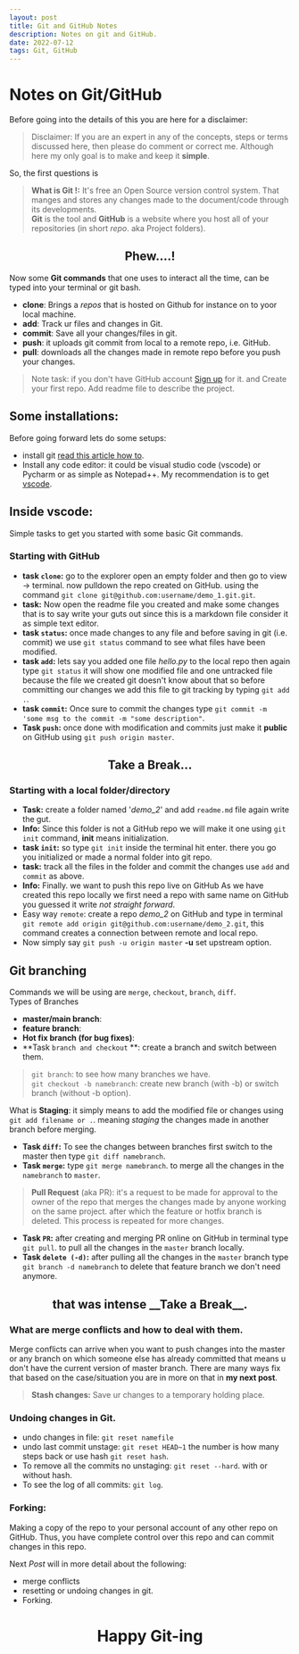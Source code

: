 ```yaml
---
layout: post
title: Git and GitHub Notes
description: Notes on git and GitHub.
date: 2022-07-12
tags: Git, GitHub
---
```


# Notes on Git/GitHub

Before going into the details of this you are here for a disclaimer:

> Disclaimer: If you are an expert in any of the concepts, steps or terms discussed here, then please do comment or correct me. Although here my only goal is to make and keep it __simple__.  

So, the first questions is 
> **What is Git !:** It's free an Open Source version control system. That manges and stores any changes made to the document/code through its developments.  
> **Git** is the tool and **GitHub** is a website where you host all of your repositories (in short _repo_. aka Project folders).  

<center><h2>Phew....! </h2></center>

Now some **Git commands** that one uses to interact all the time, can be typed into your terminal or git bash.
* **clone**: Brings a _repos_ that is hosted on Github for instance on to yoor local machine.
* **add**: Track ur files and changes in Git.
* **commit**: Save all your changes/files in git.
* **push**: it uploads git commit from local to a remote repo, i.e. GitHub.
* **pull**: downloads all the changes made in remote repo before you push your changes.

> Note task: if you don't have GitHub account [Sign up](https://github.com/) for it. and Create your first repo. Add readme file to describe the project.  

## Some installations:
Before going forward lets do some setups:
* install git [read this article how to](https://www.atlassian.com/git/tutorials/install-git).
* Install any code editor: it could be visual studio code (vscode) or Pycharm or as simple as Notepad++. My recommendation is to get [vscode](https://code.visualstudio.com/).

## Inside vscode: 
Simple tasks to get you started with some basic Git commands.
### Starting with GitHub
* **task `clone`:** go to the explorer open an empty folder and then go to view &rarr; terminal. now pulldown the repo created on GitHub. using the command `git clone git@github.com:username/demo_1.git.git`.
* **task:** Now open the readme file you created and make some changes that is to say write your guts out since this is a markdown file consider it as simple text editor.
* **task `status`:** once made changes to any file and before saving in git (i.e. commit) we use `git status` command to see what files have been modified.
* **task `add`:** lets say you added one file _hello.py_ to the local repo then again type `git status` it will show one modified file and one untracked file because the file we created git doesn't know about that so before committing our changes we add this file to git tracking by typing `git add .`.
* **task `commit`:** Once sure to commit the changes type `git commit -m 'some msg to the commit -m "some description"`.
* **Task `push`:** once done with modification and commits just make it **public** on GitHub using `git push origin master`.

<center><h2>Take a Break...</h2></center>

### Starting with a local folder/directory
* **Task:** create a folder named '_demo_2_' and add `readme.md` file again write the gut.
* **Info:** Since this folder is not a GitHub repo we will make it one using `git init` command, **init** means initialization.
* **task `init`:** so type `git init` inside the terminal hit enter. there you go you initialized or made a normal folder into git repo.
* **task:** track all the files in the folder and commit the changes use `add` and `commit` as above. 
* **Info:** Finally. we want to push this repo live on GitHub As we have created this repo locally we first need a repo with same name on GitHub you guessed it write _not straight forward_.
* Easy way `remote`: create a repo *demo_2* on GitHub and type in terminal `git remote add origin git@github.com:username/demo_2.git`, this command creates a connection between remote and local repo.
* Now simply say `git push -u origin master` **-u** set upstream option.

## Git branching
Commands we will be using are `merge`, `checkout`, `branch`, `diff`.  
Types of Branches
* **master/main branch**:
* **feature branch**:
* **Hot fix branch (for bug fixes)**:
* **Task `branch and checkout` **: create a branch and switch between them.
> `git branch`: to see how many branches we have.  
> `git checkout -b namebranch`: create new branch (with -b) or switch branch (without -b option).  

What is **Staging**: it simply means to add the modified file or changes using `git add filename or .`. meaning _staging_ the changes made in another branch before merging.  

* **Task `diff`:** To see the changes between branches first switch to the master then type `git diff namebranch`. 
* **Task `merge`:** type `git merge namebranch`. to merge all the changes in the `namebranch` to `master`.  

> __Pull Request__ (aka PR): it's a request to be made for approval to the owner of the repo that merges the changes made by anyone working on the same project. after which the feature or hotfix branch is deleted. This process is repeated for more changes.

* **Task `PR`:** after creating and merging PR online on GitHub in terminal type `git pull`. to pull all the changes in the `master` branch locally.
* **Task `delete (-d)`:** after pulling all the changes in the `master` branch type `git branch -d namebranch` to delete that feature branch we don't need anymore.  

<center><h2>that was intense __Take a Break__. </h2></center>


### What are merge conflicts and how to deal with them.
Merge conflicts can arrive when you want to push changes into the master or any branch on which someone else has already committed that means u don't have the current version of master branch. There are many ways fix that based on the case/situation you are in more on that in **my next post**.  

>**Stash changes:** Save ur changes to a temporary holding place. 

### Undoing changes in Git.
* undo changes in file: `git reset namefile`
* undo last commit unstage: `git reset HEAD~1` the number is how many steps back or use hash `git reset hash`.
* To remove all the commits no unstaging: `git reset --hard`. with or without hash.
* To see the log of all commits: `git log`.

### Forking:
Making a copy of the repo to your personal account of any other repo on GitHub. Thus, you have complete control over this repo and can commit changes in this repo.

Next _Post_ will in more detail about the following:
* merge conflicts
* resetting or undoing changes in git.
* Forking.

<center><h1>Happy Git-ing</h1></center>

